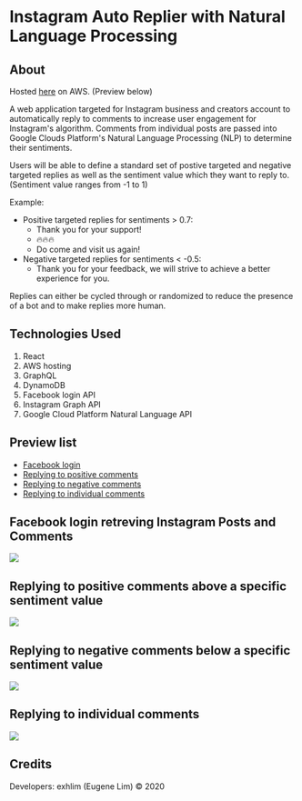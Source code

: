 # Instagram Auto Replier with Natural Language Processing

## About

Hosted [here](https://master.d14529d6qyf5xb.amplifyapp.com/) on AWS. (Preview below)

A web application targeted for Instagram business and creators account to automatically reply to comments to increase user engagement for Instagram's algorithm.
Comments from individual posts are passed into Google Clouds Platform's Natural Language Processing (NLP) to determine their sentiments.

Users will be able to define a standard set of postive targeted and negative targeted replies as well as the sentiment value which they want to reply to. (Sentiment value ranges from -1 to 1)

Example:
 - Positive targeted replies for sentiments > 0.7:
    - Thank you for your support!
    - 🔥🔥🔥
    - Do come and visit us again!
 - Negative targeted replies for sentiments < -0.5:
    - Thank you for your feedback, we will strive to achieve a better experience for you.

Replies can either be cycled through or randomized to reduce the presence of a bot and to make replies more human.

## Technologies Used

1. React
2. AWS hosting
3. GraphQL
4. DynamoDB
5. Facebook login API
6. Instagram Graph API
7. Google Cloud Platform Natural Language API

## Preview list
  * [Facebook login](#facebook-login-retreving-instagram-posts-and-comments)
  * [Replying to positive comments](#replying-to-positive-comments-above-a-specific-sentiment-value)
  * [Replying to negative comments](#replying-to-negative-comments-below-a-specific-sentiment-value)
  * [Replying to individual comments](#replying-to-individual-comments)

## Facebook login retreving Instagram Posts and Comments
![](./public/login.gif)

## Replying to positive comments above a specific sentiment value
![](./public/positive.gif)

## Replying to negative comments below a specific sentiment value
![](./public/negative.gif)

## Replying to individual comments
![](./public/individual.gif)

## Credits

Developers: exhlim (Eugene Lim) © 2020